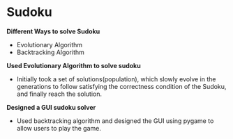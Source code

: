 # Sudoku
**Different Ways to solve Sudoku**
* Evolutionary Algorithm
* Backtracking Algorithm

**Used Evolutionary Algorithm to solve sudoku**
* Initially took a set of solutions(population), which slowly evolve in the generations to follow satisfying the correctness condition of the Sudoku, and finally reach the solution.

**Designed a GUI sudoku solver**
* Used backtracking algorithm and designed the GUI using pygame to allow users to play the game.
